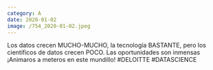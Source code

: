 ```yaml
--- 
category: A 
date: 2020-01-02 
image: /754_2020-01-02.jpeg 
--- 
```


Los datos crecen MUCHO-MUCHO, la tecnología BASTANTE, pero los científicos de datos crecen POCO. Las oportunidades son inmensas ¡Animaros a meteros en este mundillo! #DELOITTE #DATASCIENCE